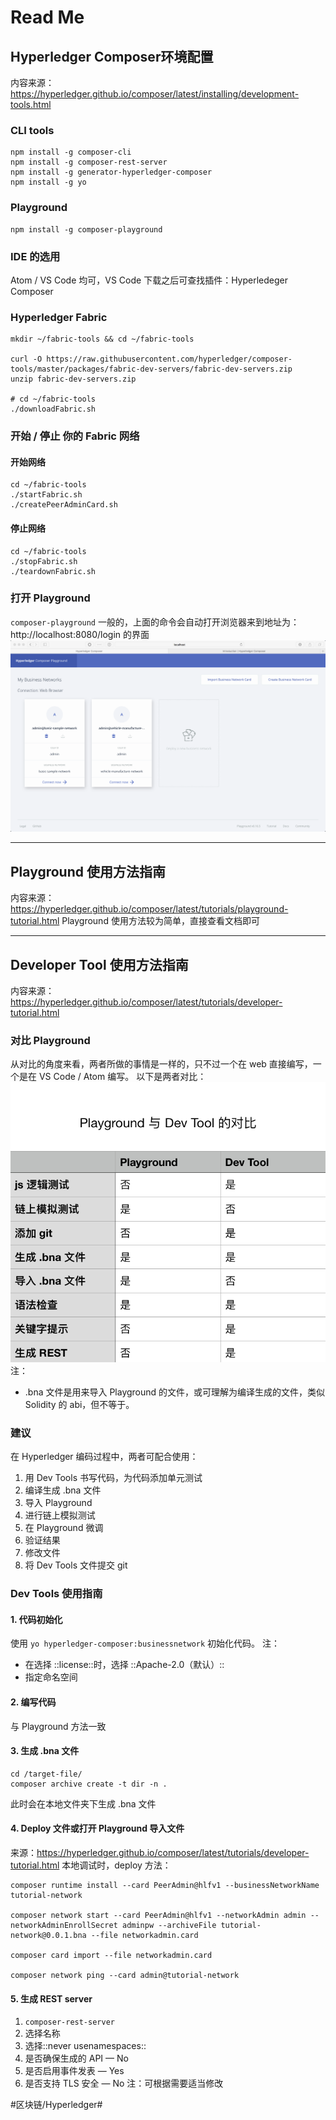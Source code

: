 # Read Me
## Hyperledger Composer环境配置
内容来源：https://hyperledger.github.io/composer/latest/installing/development-tools.html
### CLI tools
```shell
npm install -g composer-cli
npm install -g composer-rest-server
npm install -g generator-hyperledger-composer
npm install -g yo
```

### Playground
```shell
npm install -g composer-playground
```

### IDE 的选用
Atom /  VS Code 均可，VS Code 下载之后可查找插件：Hyperledeger Composer

### Hyperledger Fabric
```shell
mkdir ~/fabric-tools && cd ~/fabric-tools

curl -O https://raw.githubusercontent.com/hyperledger/composer-tools/master/packages/fabric-dev-servers/fabric-dev-servers.zip
unzip fabric-dev-servers.zip

# cd ~/fabric-tools
./downloadFabric.sh
```

### 开始 / 停止 你的 Fabric 网络
#### 开始网络
```shell
cd ~/fabric-tools
./startFabric.sh
./createPeerAdminCard.sh
```
#### 停止网络
```shell
cd ~/fabric-tools
./stopFabric.sh
./teardownFabric.sh
```

### 打开 Playground
`composer-playground`
一般的，上面的命令会自动打开浏览器来到地址为：http://localhost:8080/login 的界面
![playground](https://github.com/tw-bc-group/HyperledgerComposerExample/blob/master/hyperledger-composer-example-code/Image/image1.png?raw=true)

---

## Playground 使用方法指南
内容来源：https://hyperledger.github.io/composer/latest/tutorials/playground-tutorial.html
Playground 使用方法较为简单，直接查看文档即可

---

## Developer Tool 使用方法指南
内容来源：https://hyperledger.github.io/composer/latest/tutorials/developer-tutorial.html
### 对比 Playground
从对比的角度来看，两者所做的事情是一样的，只不过一个在 web 直接编写，一个是在 VS Code / Atom 编写。
以下是两者对比：
![compare](https://github.com/tw-bc-group/HyperledgerComposerExample/blob/master/hyperledger-composer-example-code/Image/image2.png?raw=true)
注：
* .bna 文件是用来导入 Playground 的文件，或可理解为编译生成的文件，类似 Solidity 的 abi，但不等于。

### 建议
在 Hyperledger 编码过程中，两者可配合使用：
1. 用 Dev Tools 书写代码，为代码添加单元测试
2. 编译生成 .bna 文件
3. 导入 Playground
4. 进行链上模拟测试
5. 在 Playground 微调
6. 验证结果
7. 修改文件
8. 将 Dev Tools 文件提交 git

### Dev Tools 使用指南
#### 1. 代码初始化
使用 `yo hyperledger-composer:businessnetwork` 初始化代码。
注：
* 在选择 ::license::时，选择 ::Apache-2.0（默认）::
* 指定命名空间

#### 2. 编写代码
与 Playground 方法一致

#### 3. 生成 .bna 文件
```shell
cd /target-file/
composer archive create -t dir -n .
```
此时会在本地文件夹下生成 .bna 文件

#### 4. Deploy 文件或打开 Playground 导入文件
来源：https://hyperledger.github.io/composer/latest/tutorials/developer-tutorial.html
本地调试时，deploy 方法：
```shell
composer runtime install --card PeerAdmin@hlfv1 --businessNetworkName tutorial-network

composer network start --card PeerAdmin@hlfv1 --networkAdmin admin --networkAdminEnrollSecret adminpw --archiveFile tutorial-network@0.0.1.bna --file networkadmin.card

composer card import --file networkadmin.card

composer network ping --card admin@tutorial-network
```

#### 5. 生成 REST server
1. `composer-rest-server`
2. 选择名称
3. 选择::never usenamespaces::
4. 是否确保生成的 API — No
5. 是否启用事件发表 — Yes
6. 是否支持 TLS 安全 — No
注：可根据需要适当修改

#区块链/Hyperledger#